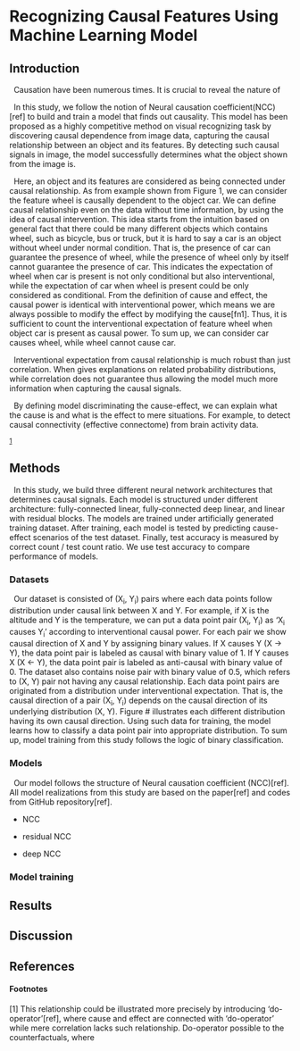 Recognizing Causal Features Using Machine Learning Model
=============

## Introduction 
&nbsp;&nbsp;Causation have been numerous times. It is crucial to reveal the nature of 

&nbsp;&nbsp;In this study, we follow the notion of Neural causation coefficient(NCC)[ref] to build and train a model that finds out causality. This model has been proposed as a highly competitive method on visual recognizing task by discovering causal dependence from image data, capturing the causal relationship between an object and its features. By detecting such causal signals in image, the model successfully determines what the object shown from the image is. 

&nbsp;&nbsp;Here, an object and its features are considered as being connected under causal relationship. As from example shown from Figure 1, we can consider the feature wheel is causally dependent to the object car. We can define causal relationship even on the data without time information, by using the idea of causal intervention. This idea starts from the intuition based on general fact that there could be many different objects which contains wheel, such as bicycle, bus or truck, but it is hard to say a car is an object without wheel under normal condition. That is, the presence of car can guarantee the presence of wheel, while the presence of wheel only by itself cannot guarantee the presence of car. This indicates the expectation of wheel when car is present is not only conditional but also interventional, while the expectation of car when wheel is present could be only considered as conditional. From the definition of cause and effect, the causal power is identical with interventional power, which means we are always possible to modify the effect by modifying the cause[fn1]. Thus, it is sufficient to count the interventional expectation of feature wheel when object car is present as causal power. To sum up, we can consider car causes wheel, while wheel cannot cause car. 

&nbsp;&nbsp;Interventional expectation from causal relationship is much robust than just correlation. When gives explanations on related probability distributions, while correlation does not guarantee 
thus allowing the model much more information when capturing the causal signals. 

&nbsp;&nbsp;By defining model discriminating the cause-effect, we can explain what the cause is and what is the effect to mere situations. For example, to detect causal connectivity (effective connectome) from brain activity data. 

<sup>[1](#fn1)</sup>

## Methods 
&nbsp;&nbsp;In this study, we build three different neural network architectures that determines causal signals. Each model is structured under different architecture: fully-connected linear, fully-connected deep linear, and linear with residual blocks. The models are trained under artificially generated training dataset. After training, each model is tested by predicting cause-effect scenarios of the test dataset. Finally, test accuracy is measured by correct count / test count ratio. We use test accuracy to compare performance of models. 

### Datasets 
&nbsp;&nbsp;Our dataset is consisted of (X<sub>i</sub>, Y<sub>i</sub>) pairs where each data points follow distribution under causal link between X and Y. For example, if X is the altitude and Y is the temperature, we can put a data point pair (X<sub>i</sub>, Y<sub>i</sub>) as ‘X<sub>i</sub> causes Y<sub>i</sub>’ according to interventional causal power. For each pair we show causal direction of X and Y by assigning binary values. If X causes Y (X → Y), the data point pair is labeled as causal with binary value of 1. If Y causes X (X ← Y), the data point pair is labeled as anti-causal with binary value of 0. The dataset also contains noise pair with binary value of 0.5, which refers to (X, Y) pair not having any causal relationship. Each data point pairs are originated from a distribution under interventional expectation. That is, the causal direction of a pair (X<sub>i</sub>, Y<sub>i</sub>) depends on the causal direction of its underlying distribution (X, Y). Figure # illustrates each different distribution having its own causal direction. Using such data for training, the model learns how to classify a data point pair into appropriate distribution. To sum up, model training from this study follows the logic of binary classification. 

### Models 
&nbsp;&nbsp;Our model follows the structure of Neural causation coefficient (NCC)[ref]. All model realizations from this study are based on the paper[ref] and codes from GitHub repository[ref]. 

* NCC

* residual NCC

* deep NCC

### Model training 


## Results 



## Discussion 



## References 


#### Footnotes
<a name="fn1">[1]</a> This relationship could be illustrated more precisely by introducing ‘do-operator’[ref], where cause and effect are connected with ‘do-operator’ while mere correlation lacks such relationship. Do-operator possible to the counterfactuals, where 
